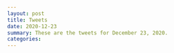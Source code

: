 ```yaml
---
layout: post
title: Tweets
date: 2020-12-23
summary: These are the tweets for December 23, 2020.
categories:
---
```



